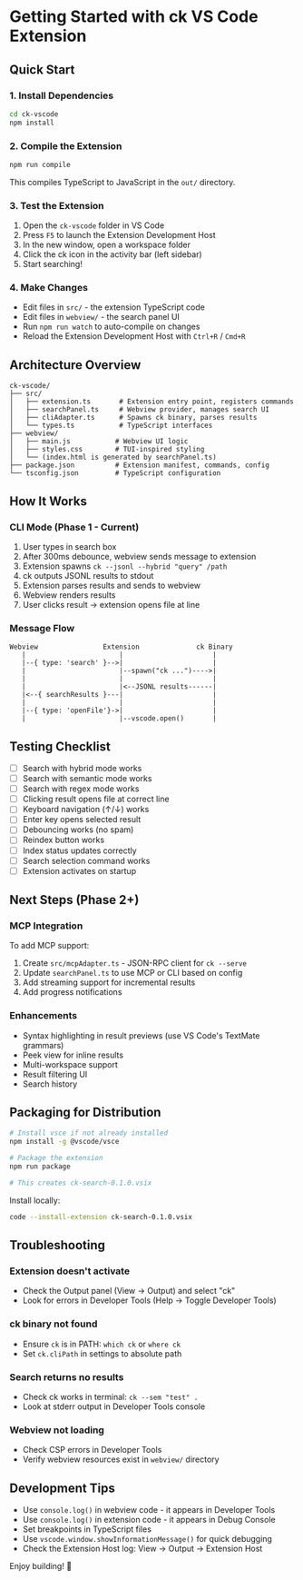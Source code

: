 # Getting Started with ck VS Code Extension

## Quick Start

### 1. Install Dependencies

```bash
cd ck-vscode
npm install
```

### 2. Compile the Extension

```bash
npm run compile
```

This compiles TypeScript to JavaScript in the `out/` directory.

### 3. Test the Extension

1. Open the `ck-vscode` folder in VS Code
2. Press `F5` to launch the Extension Development Host
3. In the new window, open a workspace folder
4. Click the ck icon in the activity bar (left sidebar)
5. Start searching!

### 4. Make Changes

- Edit files in `src/` - the extension TypeScript code
- Edit files in `webview/` - the search panel UI
- Run `npm run watch` to auto-compile on changes
- Reload the Extension Development Host with `Ctrl+R` / `Cmd+R`

## Architecture Overview

```
ck-vscode/
├── src/
│   ├── extension.ts       # Extension entry point, registers commands
│   ├── searchPanel.ts     # Webview provider, manages search UI
│   ├── cliAdapter.ts      # Spawns ck binary, parses results
│   └── types.ts           # TypeScript interfaces
├── webview/
│   ├── main.js           # Webview UI logic
│   ├── styles.css        # TUI-inspired styling
│   └── (index.html is generated by searchPanel.ts)
├── package.json          # Extension manifest, commands, config
└── tsconfig.json         # TypeScript configuration
```

## How It Works

### CLI Mode (Phase 1 - Current)

1. User types in search box
2. After 300ms debounce, webview sends message to extension
3. Extension spawns `ck --jsonl --hybrid "query" /path`
4. ck outputs JSONL results to stdout
5. Extension parses results and sends to webview
6. Webview renders results
7. User clicks result → extension opens file at line

### Message Flow

```
Webview                Extension              ck Binary
   |                       |                      |
   |--{ type: 'search' }-->|                      |
   |                       |--spawn("ck ...")---->|
   |                       |                      |
   |                       |<--JSONL results------|
   |<--{ searchResults }---|                      |
   |                       |                      |
   |--{ type: 'openFile'}->|                      |
   |                       |--vscode.open()       |
```

## Testing Checklist

- [ ] Search with hybrid mode works
- [ ] Search with semantic mode works
- [ ] Search with regex mode works
- [ ] Clicking result opens file at correct line
- [ ] Keyboard navigation (↑/↓) works
- [ ] Enter key opens selected result
- [ ] Debouncing works (no spam)
- [ ] Reindex button works
- [ ] Index status updates correctly
- [ ] Search selection command works
- [ ] Extension activates on startup

## Next Steps (Phase 2+)

### MCP Integration

To add MCP support:

1. Create `src/mcpAdapter.ts` - JSON-RPC client for `ck --serve`
2. Update `searchPanel.ts` to use MCP or CLI based on config
3. Add streaming support for incremental results
4. Add progress notifications

### Enhancements

- Syntax highlighting in result previews (use VS Code's TextMate grammars)
- Peek view for inline results
- Multi-workspace support
- Result filtering UI
- Search history

## Packaging for Distribution

```bash
# Install vsce if not already installed
npm install -g @vscode/vsce

# Package the extension
npm run package

# This creates ck-search-0.1.0.vsix
```

Install locally:
```bash
code --install-extension ck-search-0.1.0.vsix
```

## Troubleshooting

### Extension doesn't activate
- Check the Output panel (View → Output) and select "ck"
- Look for errors in Developer Tools (Help → Toggle Developer Tools)

### ck binary not found
- Ensure `ck` is in PATH: `which ck` or `where ck`
- Set `ck.cliPath` in settings to absolute path

### Search returns no results
- Check ck works in terminal: `ck --sem "test" .`
- Look at stderr output in Developer Tools console

### Webview not loading
- Check CSP errors in Developer Tools
- Verify webview resources exist in `webview/` directory

## Development Tips

- Use `console.log()` in webview code - it appears in Developer Tools
- Use `console.log()` in extension code - it appears in Debug Console
- Set breakpoints in TypeScript files
- Use `vscode.window.showInformationMessage()` for quick debugging
- Check the Extension Host log: View → Output → Extension Host

Enjoy building! 🚀

